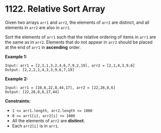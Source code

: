 # 1122. Relative Sort Array

Given two arrays `arr1` and `arr2`, the elements of `arr2` are distinct,
and all elements in `arr2` are also in `arr1`.

Sort the elements of `arr1` such that the relative ordering of items in
`arr1` are the same as in `arr2`. Elements that do not appear in `arr2`
should be placed at the end of `arr1` in **ascending** order.

**Example 1:**

    Input: arr1 = [2,3,1,3,2,4,6,7,9,2,19], arr2 = [2,1,4,3,9,6]
    Output: [2,2,2,1,4,3,3,9,6,7,19]

**Example 2:**

    Input: arr1 = [28,6,22,8,44,17], arr2 = [22,28,8,6]
    Output: [22,28,8,6,17,44]

**Constraints:**

- `1 <= arr1.length, arr2.length <= 1000`
- `0 <= arr1[i], arr2[i] <= 1000`
- All the elements of `arr2` are **distinct**.
- Each `arr2[i]` is in `arr1`.
